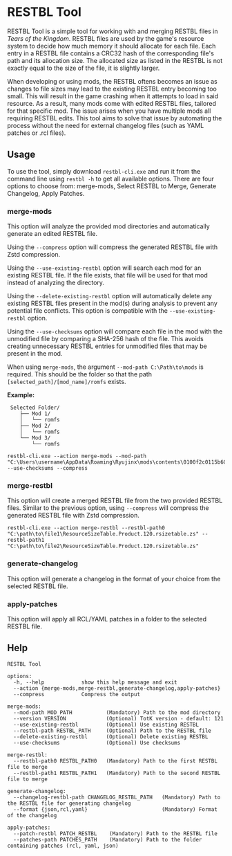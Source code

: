 # RESTBL Tool
RESTBL Tool is a simple tool for working with and merging RESTBL files in *Tears of the Kingdom*. RESTBL files are used by the game's resource system to decide how much memory it should allocate for each file. Each entry in a RESTBL file contains a CRC32 hash of the corresponding file's path and its allocation size. The allocated size as listed in the RESTBL is not exactly equal to the size of the file, it is slightly larger.

When developing or using mods, the RESTBL oftens becomes an issue as changes to file sizes may lead to the existing RESTBL entry becoming too small. This will result in the game crashing when it attempts to load in said resource. As a result, many mods come with edited RESTBL files, tailored for that specific mod. The issue arises when you have multiple mods all requiring RESTBL edits. This tool aims to solve that issue by automating the process without the need for external changelog files (such as YAML patches or .rcl files).

## Usage
To use the tool, simply download `restbl-cli.exe` and run it from the command line using `restbl -h` to get all available options. There are four options to choose from: merge-mods, Select RESTBL to Merge, Generate Changelog, Apply Patches.

### merge-mods
This option will analyze the provided mod directories and automatically generate an edited RESTBL file.

Using the `--compress` option will compress the generated RESTBL file with Zstd compression.

Using the `--use-existing-restbl` option will search each mod for an existing RESTBL file. If the file exists, that file will be used for that mod instead of analyzing the directory.

Using the `--delete-existing-restbl` option will automatically delete any existing RESTBL files present in the mod(s) during analysis to prevent any potential file conflicts. This option is compatible with the `--use-existing-restbl` option.

Using the `--use-checksums` option will compare each file in the mod with the unmodified file by comparing a SHA-256 hash of the file. This avoids creating unnecessary RESTBL entries for unmodified files that may be present in the mod.

When using `merge-mods`, the argument `--mod-path C:\Path\to\mods` is required. This should be the folder so that the path `[selected_path]/[mod_name]/romfs` exists.

**Example:**
```
 Selected Folder/
    ├── Mod 1/
    │   └── romfs
    ├── Mod 2/
    │   └── romfs
    └── Mod 3/
        └── romfs
```
```
restbl-cli.exe --action merge-mods --mod-path "C:\Users\username\AppData\Roaming\Ryujinx\mods\contents\0100f2c0115b6000" --use-checksums --compress
```

### merge-restbl
This option will create a merged RESTBL file from the two provided RESTBL files. Similar to the previous option, using `--compress` will compress the generated RESTBL file with Zstd compression.
```
restbl-cli.exe --action merge-restbl --restbl-path0 "C:\path\to\file1\ResourceSizeTable.Product.120.rsizetable.zs" --restbl-path1 "C:\path\to\file2\ResourceSizeTable.Product.120.rsizetable.zs"
```

### generate-changelog
This option will generate a changelog in the format of your choice from the selected RESTBL file.


### apply-patches
This option will apply all RCL/YAML patches in a folder to the selected RESTBL file.

## Help
```
RESTBL Tool

options:
  -h, --help            show this help message and exit
  --action {merge-mods,merge-restbl,generate-changelog,apply-patches}
  --compress            Compress the output

merge-mods:
  --mod-path MOD_PATH           (Mandatory) Path to the mod directory
  --version VERSION             (Optional) TotK version - default: 121
  --use-existing-restbl         (Optional) Use existing RESTBL
  --restbl-path RESTBL_PATH     (Optional) Path to the RESTBL file
  --delete-existing-restbl      (Optional) Delete existing RESTBL
  --use-checksums               (Optional) Use checksums

merge-restbl:
  --restbl-path0 RESTBL_PATH0   (Mandatory) Path to the first RESTBL file to merge
  --restbl-path1 RESTBL_PATH1   (Mandatory) Path to the second RESTBL file to merge

generate-changelog:
  --changelog-restbl-path CHANGELOG_RESTBL_PATH   (Mandatory) Path to the RESTBL file for generating changelog
  --format {json,rcl,yaml}                        (Mandatory) Format of the changelog

apply-patches:
  --patch-restbl PATCH_RESTBL    (Mandatory) Path to the RESTBL file
  --patches-path PATCHES_PATH    (Mandatory) Path to the folder containing patches (rcl, yaml, json)
```
